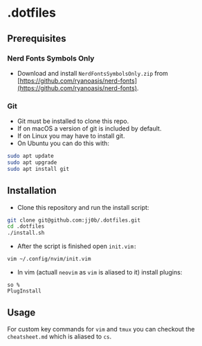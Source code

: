 # .dotfiles

## Prerequisites

### Nerd Fonts Symbols Only

- Download and install `NerdFontsSymbolsOnly.zip` from [https://github.com/ryanoasis/nerd-fonts](https://github.com/ryanoasis/nerd-fonts).

### Git

- Git must be installed to clone this repo.
- If on macOS a version of git is included by default.
- If on Linux you may have to install git.
- On Ubuntu you can do this with:

```bash
sudo apt update
sudo apt upgrade
sudo apt install git
```

## Installation

- Clone this repository and run the install script:

```bash
git clone git@github.com:jj0b/.dotfiles.git
cd .dotfiles
./install.sh
```

- After the script is finished open `init.vim:`

```bash
vim ~/.config/nvim/init.vim
```

- In vim (actuall `neovim` as `vim` is aliased to it) install plugins:

```vim
so %
PlugInstall
```

## Usage

For custom key commands for `vim` and `tmux` you can checkout the `cheatsheet.md` which is aliased to `cs`.
